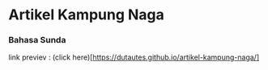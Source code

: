 # Artikel Kampung Naga
### Bahasa Sunda 
link previev : (click here)[https://dutautes.github.io/artikel-kampung-naga/]
